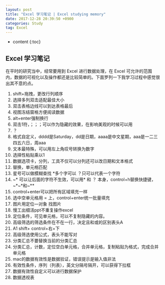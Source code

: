 ```yaml
---
layout: post
title: "Excel 学习笔记 | Excel studying memory"
date: 2017-12-28 20:39:50 +0900
categories: Study
tag: Excel
---
```


* content
{:toc}





Excel 学习笔记
--------
在平时的研究当中，经常要用到 Excel 进行数据处理，在 Excel 可允许的范围内，数据的可视化以及操作都还是比较简单的。下面罗列一下我学习过程中感觉很出其不意的点。

1. shift+拖拽，更改行列顺序
2. 选择多列双击适配最佳大小
3. 双击表格边线可以到达表格最后
4. 视图冻结窗格方便阅读数据
5. alt+enter强制换行
6. 双击1符，；；；可以作为隐藏的效果，在影响美观的时候可以用
7. ？
8. 格式自定义，dddd是Saturday，dd是日期，aaaa是中文星期，aaa是一二三四五六日，周aaa
9. 文本最特殊，可以用左上角叹号转换为数字
10. 选择性粘贴乘以1
11. 数据选项卡，分列，工具不仅可以分列还可以改日期和文本格式
12. 替换，单元格匹配
13. 星号可以做模糊查找 *多个字可以 ？只可以代表一个字符
14. ~* 可以让后面的字符不生效，可以用* 和 ？ 本身，control+h替换快捷键，~*~*和~**
15. control+enter可以把所有区域填充一样
16. 选中空单元格用 = 上，control+enter统一批量填充
17. 图片用定位—对象 找图片
18. 慢工出细活ppt不重复操作excel
19. 定位条件，可见单元格，可以不复制隐藏的内容。
20. 高级筛选的筛选条件在不在一行，决定且和或的区别表头A
21. A1 shift+ control+右+下
22. 高级筛选使用公式，表头不能写对
23. 分类汇总不要替换当前的分类汇总
24. 分类汇总，计数，定位空白单元格，合并单元格，复制粘贴为格式，完成合并单元格
25. mac的数据有效性是数据验证，错误提示是输入值非法
26. 有效性条件，序列（列表），英文分隔号隔开，可以获得下拉框
27. 数据有效性自定义可以进行数据保护
28. 数据透视表


